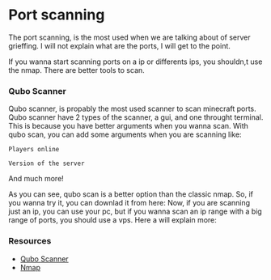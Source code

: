 # Port scanning 

The port scanning, is the most used when we are talking about of server grieffing.
I will not explain what are the ports, I will get to the point.

If you wanna start scanning ports on a ip or differents ips, you shouldn,t use the nmap. There are better tools to scan.
### Qubo Scanner
Qubo scanner, is propably the most used scanner to scan minecraft ports.
Qubo scanner have 2 types of the scanner, a gui, and one throught terminal.
This is because you have better arguments when you wanna scan. With qubo scan, you can add some arguments when you are scanning like:

`Players online` 

`Version of the server`

And much more!

As you can see, qubo scan is a better option than the classic nmap.
So, if you wanna try it, you can downlad it from here: 
Now, if you are scanning just an ip, you can use your pc, but if you wanna scan an ip range with a big range of ports, you should use a vps.
Here a will explain more: 

### Resources
- [Qubo Scanner](https://github.com/replydev/Quboscanner)
- [Nmap](https://nmap.org/download)
